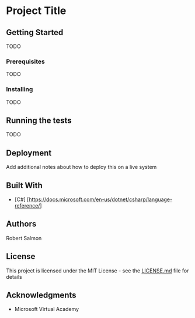 ﻿# Project Title



## Getting Started

TODO

### Prerequisites

TODO

### Installing

TODO

## Running the tests

TODO


## Deployment

Add additional notes about how to deploy this on a live system

## Built With

* [C#] [https://docs.microsoft.com/en-us/dotnet/csharp/language-reference/] 

## Authors
Robert Salmon


## License

This project is licensed under the MIT License - see the [LICENSE.md](LICENSE.md) file for details

## Acknowledgments

* Microsoft Virtual Academy
